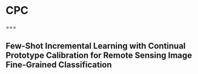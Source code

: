 CPC
====

===

Few-Shot Incremental Learning with Continual Prototype Calibration for Remote Sensing Image Fine-Grained Classification
--
